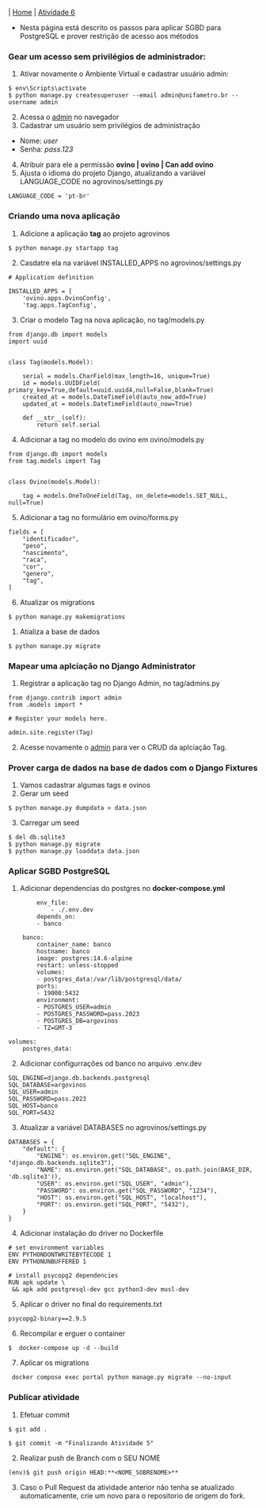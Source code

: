 |  [Home](/README.md)  |  [Atividade 6](/doc/atv6.md)

*  Nesta página está descrito os passos para aplicar SGBD para PostgreSQL e prover restrição de acesso aos métodos

### Gear um acesso sem privilégios de administrador:
1. Ativar novamente o Ambiente Virtual e cadastrar usuário admin:
```
$ env\Scripts\activate
$ python manage.py createsuperuser --email admin@unifametro.br --username admin
```
2. Acessa o [admin](http://127.0.0.1:8000/admin/) no navegador
3. Cadastrar um usuário sem privilégios de administração
- Nome: *user*
- Senha: *pass.123*
4. Atribuir para ele a permissão **ovino | ovino | Can add ovino**
5. Ajusta o idioma do projeto Django, atualizando a variável LANGUAGE_CODE no agrovinos/settings.py 
```
LANGUAGE_CODE = 'pt-br'
``` 

### Criando uma nova aplicação
1. Adicione a aplicação **tag** ao projeto agrovinos
``` 
$ python manage.py startapp tag
``` 
2. Casdatre ela na variável INSTALLED_APPS no agrovinos/settings.py
``` 
# Application definition

INSTALLED_APPS = [
    'ovino.apps.OvinoConfig',
    'tag.apps.TagConfig',
``` 
3. Criar o modelo Tag na nova aplicação, no tag/models.py
``` 
from django.db import models
import uuid


class Tag(models.Model):
    
    serial = models.CharField(max_length=16, unique=True)
    id = models.UUIDField(    primary_key=True,default=uuid.uuid4,null=False,blank=True)
    created_at = models.DateTimeField(auto_now_add=True)
    updated_at = models.DateTimeField(auto_now=True)

    def __str__(self):
        return self.serial
``` 
4. Adicionar a tag no modelo do ovino em ovino/models.py
``` 
from django.db import models
from tag.models import Tag


class Ovino(models.Model):
    
    tag = models.OneToOneField(Tag, on_delete=models.SET_NULL, null=True)
```
5. Adicionar a tag no formulário em ovino/forms.py
``` 
fields = [
    "identificador",
    "peso",
    "nascimento",
    "raca",
    "cor",
    "genero",
    "tag",
]
``` 
6. Atualizar os migrations
``` 
$ python manage.py makemigrations
``` 
1. Atializa a base de dados
``` 
$ python manage.py migrate
``` 

### Mapear uma aplciação no Django Administrator
1. Registrar a aplicação tag no Django Admin, no tag/admins.py
```
from django.contrib import admin
from .models import *

# Register your models here.

admin.site.register(Tag)
```
2. Acesse novamente o [admin](http://127.0.0.1:8000/admin/) para ver o CRUD da aplciação Tag.    

### Prover carga de dados na base de dados com o Django Fixtures
1. Vamos cadastrar algumas tags e ovinos
2. Gerar um seed
```
$ python manage.py dumpdata > data.json
```
3. Carregar um seed
```
$ del db.sqlite3
$ python manage.py migrate
$ python manage.py loaddata data.json
```
### Aplicar SGBD PostgreSQL
1. Adicionar dependencias do postgres no **docker-compose.yml**
```
        env_file:
            - ./.env.dev
        depends_on:
        - banco

    banco:
        container_name: banco
        hostname: banco
        image: postgres:14.6-alpine
        restart: unless-stopped
        volumes:
        - postgres_data:/var/lib/postgresql/data/
        ports:
        - 19000:5432
        environment:
        - POSTGRES_USER=admin
        - POSTGRES_PASSWORD=pass.2023
        - POSTGRES_DB=argovinos
        - TZ=GMT-3
        
volumes:
    postgres_data:
```   
2. Adicionar configurrações od banco no arquivo .env.dev
```
SQL_ENGINE=django.db.backends.postgresql
SQL_DATABASE=argovinos
SQL_USER=admin
SQL_PASSWORD=pass.2023
SQL_HOST=banco
SQL_PORT=5432
```
3. Atualizar a variável DATABASES no agrovinos/settings.py
```
DATABASES = {
    "default": {
        "ENGINE": os.environ.get("SQL_ENGINE", "django.db.backends.sqlite3"),
        "NAME": os.environ.get("SQL_DATABASE", os.path.join(BASE_DIR, 'db.sqlite3')),
        "USER": os.environ.get("SQL_USER", "admin"),
        "PASSWORD": os.environ.get("SQL_PASSWORD", "1234"),
        "HOST": os.environ.get("SQL_HOST", "localhost"),
        "PORT": os.environ.get("SQL_PORT", "5432"),
    }
}

```
4. Adicionar instalação do driver no Dockerfile
```
# set environment variables
ENV PYTHONDONTWRITEBYTECODE 1
ENV PYTHONUNBUFFERED 1

# install psycopg2 dependencies
RUN apk update \
 && apk add postgresql-dev gcc python3-dev musl-dev
```
5. Aplicar o driver no final do requirements.txt
```
psycopg2-binary==2.9.5
```
6. Recompilar e erguer o container
```
$  docker-compose up -d --build
```
7. Aplicar os migrations
```
 docker compose exec portal python manage.py migrate --no-input
```


### Publicar atividade
1. Efetuar commit 
```
$ git add .

$ git commit -m "Finalizando Atividade 5"
```
2. Realizar push de Branch com o SEU NOME
```
(env)$ git push origin HEAD:**<NOME_SOBRENOME>**
```
3. Caso o Pull Request da atividade anterior não tenha se atualizado automaticamente, crie um novo para o repositorio de origem do fork.